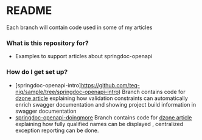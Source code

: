# README #

Each branch will contain code used in some of my articles 


### What is this repository for? ###

* Examples to support articles about springdoc-openapi

### How do I get set up? ###
* [springdoc-openapi-intro]https://github.com/teq-niq/sample/tree/springdoc-openapi-intro) Branch contains code for [dzone article](https://dzone.com/articles/openapi-3-documentation-with-spring-boot)  explaining how validation constraints can automatically enrich swagger documentation and showing project build information in swagger documentation  
* [springdoc-openapi-doingmore](https://github.com/teq-niq/sample/tree/springdoc-openapi-doingmore) Branch contains code for [dzone article](https://dzone.com/articles/doing-more-with-springdoc-openapi)  explaining how fully qualified names can be displayed , centralized exception reporting can be done.  

